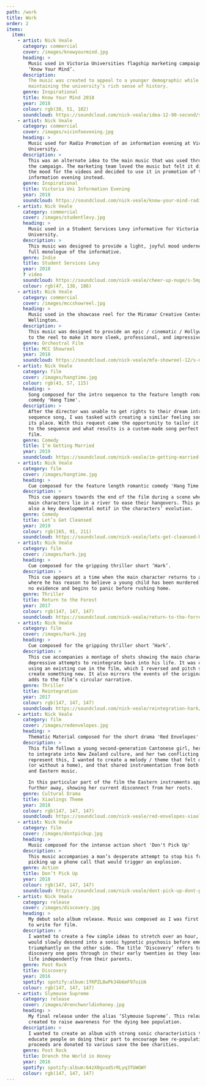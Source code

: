 ```yaml
---
path: /work
title: Work
order: 2
items:
  item:
    - artist: Nick Veale
      category: commercial
      cover: /images/knowyourmind.jpg
      heading: >
        Music used in Victoria Universities flagship marketing campaign titled
        ‘Know Your Mind’.
      description:
        The music was created to appeal to a younger demographic while
        maintaining the university’s rich sense of history.
      genre: Inspirational
      title: Know Your Mind 2018
      year: 2018
      colour: rgb(38, 51, 102)
      soundcloud: https://soundcloud.com/nick-veale/idea-12-90-second/s-GPn2q
    - artist: Nick Veale
      category: commercial
      cover: /images/vicinfoevening.jpg
      heading: >
        Music used for Radio Promotion of an information evening at Victoria
        University.
      description: >
        This was an alternate idea to the main music that was used throughout
        the campaign. The marketing team loved the music but felt it didn’t fit
        the mood for the videos and decided to use it in promotion of the
        information evening instead.
      genre: Inspirational
      title: Victoria Uni Information Evening
      year: 2018
      soundcloud: https://soundcloud.com/nick-veale/know-your-mind-radio-ad-tropical-30-second/s-Xd0GP
    - artist: Nick Veale
      category: commercial
      cover: /images/studentlevy.jpg
      heading: >
        Music used in a Student Services Levy informative for Victoria
        University.
      description: >
        This music was designed to provide a light, joyful mood underneath a
        full monologue of the informative.
      genre: Indie
      title: Student Services Levy
      year: 2018
      ? video
      soundcloud: https://soundcloud.com/nick-veale/cheer-up-nuge/s-5mpID
      colour: rgb(47, 138, 186)
    - artist: Nick Veale
      category: commercial
      cover: /images/mccshowreel.jpg
      heading: >
        Music used in the showcase reel for the Miramar Creative Center in
        Wellington.
      description: >
        This music was designed to provide an epic / cinematic / Hollywood feel
        to the reel to make it more sleek, professional, and impressive.
      genre: Orchestral Film
      title: MCC Showreel
      year: 2018
      soundcloud: https://soundcloud.com/nick-veale/mfa-showreel-12/s-nbysk
    - artist: Nick Veale
      category: film
      cover: /images/hangtime.jpg
      colour: rgb(43, 57, 115)
      heading: >
        Song composed for the intro sequence to the feature length romantic
        comedy 'Hang Time'.
      description: >
        After the director was unable to get rights to their dream intro
        sequence song, I was tasked with creating a similar feeling song to fill
        its place. With this request came the opportunity to tailor it even more
        to the sequence and what results is a custom-made song perfect for the
        film.
      genre: Comedy
      title: I’m Getting Married
      year: 2019
      soundcloud: https://soundcloud.com/nick-veale/im-getting-married-hang-time/s-ZFBHN
    - artist: Nick Veale
      category: film
      cover: /images/hangtime.jpg
      heading: >
        Cue composed for the feature length romantic comedy 'Hang Time'.
      description: >
        This cue appears towards the end of the film during a scene where the
        main characters lie in a river to ease their hangovers. This point is
        also a key developmental motif in the characters’ evolution.
      genre: Comedy
      title: Let’s Get Cleansed
      year: 2019
      colour: rgb(165, 91, 211)
      soundcloud: https://soundcloud.com/nick-veale/lets-get-cleansed-hangtime/s-c02r3
    - artist: Nick Veale
      category: film
      cover: /images/hark.jpg
      heading: >
        Cue composed for the gripping thriller short ‘Hark’.
      description: >
        This cue appears at a time when the main character returns to a place
        where he has reason to believe a young child has been murdered. He finds
        no evidence and begins to panic before rushing home.
      genre: Thriller
      title: Return to the Forest
      year: 2017
      colour: rgb(147, 147, 147)
      soundcloud: https://soundcloud.com/nick-veale/return-to-the-forrest-hark/s-r8LND?in=nick-veale/sets/film/s-NS0TP
    - artist: Nick Veale
      category: film
      cover: /images/hark.jpg
      heading: >
        Cue composed for the gripping thriller short ‘Hark’.
      description: >
        This cue accompanies a montage of shots showing the main character’s
        depressive attempts to reintegrate back into his life. It was created
        using an existing cue in the film, which I reversed and pitch shifted to
        create something new. It also mirrors the events of the original cue and
        adds to the film’s circular narrative.
      genre: Thriller
      title: Reintegration
      year: 2017
      colour: rgb(147, 147, 147)
      soundcloud: https://soundcloud.com/nick-veale/reintegration-hark/s-1u2t4?in=nick-veale/sets/film/s-NS0TP
    - artist: Nick Veale
      category: film
      cover: /images/redenvelopes.jpg
      heading: >
        Thematic Material composed for the short drama 'Red Envelopes'.
      description: >
        This film follows a young second-generation Cantonese girl, her struggle
        to integrate into New Zealand culture, and her two conflicting lives. To
        represent this, I wanted to create a melody / theme that felt displaced
        (or without a home), and that shared instrumentation from both Western
        and Eastern music. 

        In this particular part of the film the Eastern instruments appear
        further away, showing her current disconnect from her roots.
      genre: Cultural Drama
      title: Xiaolings Theme
      year: 2018
      colour: rgb(147, 147, 147)
      soundcloud: https://soundcloud.com/nick-veale/red-envelopes-xiaolings-theme/s-mKwC3?in=nick-veale/sets/film/s-NS0TP
    - artist: Nick Veale
      category: film
      cover: /images/dontpickup.jpg
      heading: >
        Music composed for the intense action short 'Don't Pick Up'
      description: >
        This music accompanies a man’s desperate attempt to stop his friend
        picking up a phone call that would trigger an explosion.
      genre: Action
      title: Don’t Pick Up
      year: 2018
      colour: rgb(147, 147, 147)
      soundcloud: https://soundcloud.com/nick-veale/dont-pick-up-dont-pick-up/s-8B6jN
    - artist: Nick Veale
      category: release
      cover: /images/discovery.jpg
      heading: >
        My debut solo album release. Music was composed as I was first starting
        to write for film.
      description: >
        I wanted to create a few simple ideas to stretch over an hour, and that
        would slowly descend into a sonic hypnotic psychosis before emerging
        triumphantly on the other side. The title ‘Discovery’ refers to the
        discovery one goes through in their early twenties as they learn to live
        life independently from their parents.
      genre: Post Rock
      title: Discovery
      year: 2016
      spotify: spotify:album:1fKPZL8wPk34b6mF97oiUA
      colour: rgb(147, 147, 147)
    - artist: Slymouse Supreme
      category: release
      cover: /images/drenchworldinhoney.jpg
      heading: >
        My final release under the alias ‘Slymouse Supreme’. This release was
        created to raise awareness for the dying bee population.
      description: >
        I wanted to create an album with strong sonic characteristics that would
        educate people on doing their part to encourage bee re-population. All
        proceeds are donated to various save the bee charities.
      genre: Post Rock
      title: Drench the World in Honey
      year: 2016
      spotify: spotify:album:64zX0gvadSrRLyq3TGWGWY
      colour: rgb(147, 147, 147)
---
```

